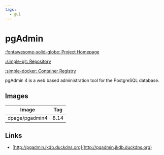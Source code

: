 ```yaml
---
tags:
  - gui
---
```

# pgAdmin

[:fontawesome-solid-globe: Project Homepage](https://www.pgadmin.org/)

[:simple-git: Repository](https://github.com/pgadmin-org/pgadmin4)

[:simple-docker: Container Registry](https://hub.docker.com/r/dpage/pgadmin4/)

pgAdmin 4 is a web based administration tool for the PostgreSQL database.

## Images
| Image | Tag |
| --- | --- |
| dpage/pgadmin4 | 8.14 |

## Links
- [http://pgadmin.jkdb.duckdns.org](http://pgadmin.jkdb.duckdns.org)

